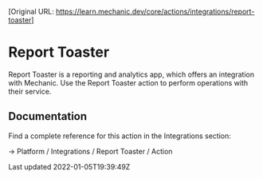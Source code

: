 [Original URL: https://learn.mechanic.dev/core/actions/integrations/report-toaster]

# Report Toaster

Report Toaster is a reporting and analytics app, which offers an integration with Mechanic. Use the Report Toaster action to perform operations with their service.

## Documentation

Find a complete reference for this action in the Integrations section:

→ Platform / Integrations / Report Toaster / Action

Last updated 2022-01-05T19:39:49Z